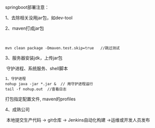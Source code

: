 springboot部署注意：

1、去除相关没用jar包，如dev-tool

2、maven打成jar包

​	

```
mvn clean package -Dmaven.test.skip=true   //跳过测试
```

3、服务器安装jdk，上传jar包

​	守护进程、系统服务、shell脚本

```
1、守护进程
nohup java -jar *.jar &  // 用守护进程运行
tail -f nohup.out  //查看日志
```

打包指定配置文件, maven的profiles



4、成熟公司

​	本地提交生产代码 -> git仓库 -> Jenkins自动化构建 ->运维或开发人员发布